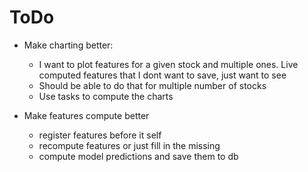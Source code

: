 # ToDo


- Make charting better:
	- I want to plot features for a given stock and multiple ones. Live computed features that I dont want to save, just want to see
	- Should be able to do that for multiple number of stocks
	- Use tasks to compute the charts

- Make features compute better
	- register features before it self
	- recompute features or just fill in the missing
	- compute model predictions and save them to db

